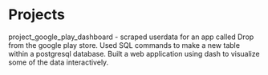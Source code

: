 # Projects

project_google_play_dashboard - scraped userdata for an app called Drop from the google play store. Used SQL commands to make a new table within a postgresql database. Built a web application using dash to visualize some of the data interactively.
